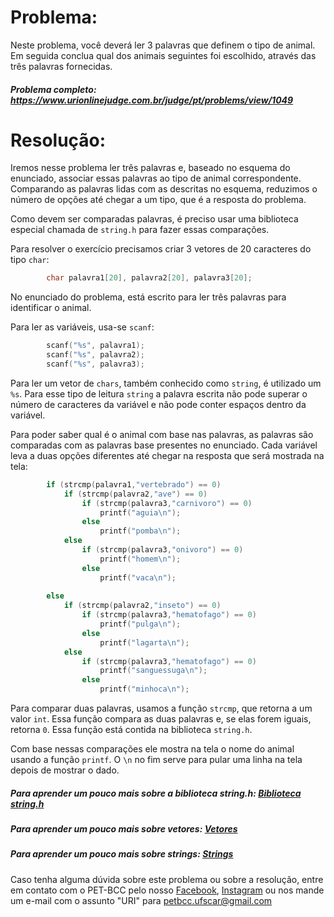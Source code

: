 # Problema:

Neste problema, você deverá ler 3 palavras que definem o tipo de animal. Em seguida conclua qual dos animais seguintes foi escolhido, através das três palavras fornecidas.

##### Problema completo: https://www.urionlinejudge.com.br/judge/pt/problems/view/1049

# Resolução:

Iremos nesse problema ler três palavras e, baseado no esquema do enunciado, associar essas palavras ao tipo de animal correspondente. Comparando as palavras lidas com as descritas no esquema, reduzimos o número de opções até chegar a um tipo, que é a resposta do problema.

Como devem ser comparadas palavras, é preciso usar uma biblioteca especial chamada de `string.h` para fazer essas comparações.

Para resolver o exercício precisamos criar 3 vetores de 20 caracteres do tipo `char`:
```c
        char palavra1[20], palavra2[20], palavra3[20];
```
No enunciado do problema, está escrito para ler três palavras para identificar o animal.

Para ler as variáveis, usa-se `scanf`:
```c
        scanf("%s", palavra1);
        scanf("%s", palavra2);
        scanf("%s", palavra3);
```
Para ler um vetor de `chars`, também conhecido como `string`, é utilizado um `%s`. Para esse tipo de leitura `string` a palavra escrita não pode superar o número de caracteres da variável e não pode conter espaços dentro da variável.

Para poder saber qual é o animal com base nas palavras, as palavras são comparadas com as palavras base presentes no enunciado. Cada variável leva a duas opções diferentes até chegar na resposta que será mostrada na tela:
```c
        if (strcmp(palavra1,"vertebrado") == 0) 
            if (strcmp(palavra2,"ave") == 0) 
                if (strcmp(palavra3,"carnivoro") == 0) 
                    printf("aguia\n");
                else
                    printf("pomba\n");
            else
                if (strcmp(palavra3,"onivoro") == 0) 
                    printf("homem\n");
                else
                    printf("vaca\n");
                
        else
            if (strcmp(palavra2,"inseto") == 0) 
                if (strcmp(palavra3,"hematofago") == 0) 
                    printf("pulga\n");
                else
                    printf("lagarta\n");
            else
                if (strcmp(palavra3,"hematofago") == 0) 
                    printf("sanguessuga\n");
                else
                    printf("minhoca\n");       
```
Para comparar duas palavras, usamos a função `strcmp`, que retorna a um valor `int`. Essa função compara as duas palavras e, se elas forem iguais, retorna `0`. Essa função está contida na biblioteca `string.h`.

Com base nessas comparações ele mostra na tela o nome do animal usando a função `printf`. O `\n` no fim serve para pular uma linha na tela depois de mostrar o dado.

##### Para aprender um pouco mais sobre a biblioteca string.h: [Biblioteca string.h](http://linguagemc.com.br/a-biblioteca-string-h/)
##### Para aprender um pouco mais sobre vetores: [Vetores](http://linguagemc.com.br/vetores-ou-arrays-em-linguagem-c/)
##### Para aprender um pouco mais sobre strings: [Strings](http://linguagemc.com.br/string-em-c-vetor-de-caracteres/)

Caso tenha alguma dúvida sobre este problema ou sobre a resolução, entre em contato com o PET-BCC pelo nosso
[Facebook](https://www.facebook.com/petbcc/),
[Instagram](https://www.instagram.com/petbcc.ufscar/)
ou nos mande um e-mail com o assunto "URI" para  petbcc.ufscar@gmail.com
